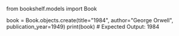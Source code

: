 from bookshelf.models import Book

book = Book.objects.create(title="1984", author="George Orwell", publication_year=1949)
print(book)  # Expected Output: 1984
